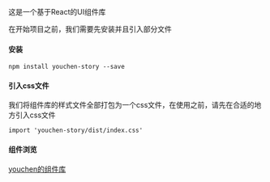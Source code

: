 这是一个基于React的UI组件库

在开始项目之前，我们需要先安装并且引入部分文件

#### 安装

```
npm install youchen-story --save
```

#### 引入css文件

我们将组件库的样式文件全部打包为一个css文件，在使用之前，请先在合适的地方引入css文件

```
import 'youchen-story/dist/index.css'
```

#### 组件浏览

[youchen的组件库](https://dreamyouchen.github.io/youchen-story/?path=/docs/%E4%BD%BF%E7%94%A8%E5%89%8D%E9%A1%BB%E7%9F%A5-%E4%BB%8B%E7%BB%8D--page)